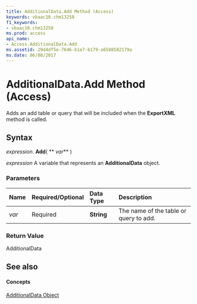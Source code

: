 ```yaml
---
title: AdditionalData.Add Method (Access)
keywords: vbaac10.chm13258
f1_keywords:
- vbaac10.chm13258
ms.prod: access
api_name:
- Access.AdditionalData.Add
ms.assetid: 29d4df5e-7646-b1e7-b179-a6588502179a
ms.date: 06/08/2017
---
```



# AdditionalData.Add Method (Access)

Adds an add table or query that will be included when the **ExportXML** method is called.


## Syntax

 _expression_. **Add**( ** _var_** )

 _expression_ A variable that represents an **AdditionalData** object.


### Parameters



|**Name**|**Required/Optional**|**Data Type**|**Description**|
|:-----|:-----|:-----|:-----|
| _var_|Required|**String**|The name of the table or query to add.|

### Return Value

AdditionalData


## See also


#### Concepts


[AdditionalData Object](additionaldata-object-access.md)

